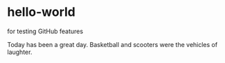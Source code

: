 # hello-world
for testing GitHub features

Today has been a great day. Basketball and scooters were the vehicles of laughter.
